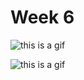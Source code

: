 # Week 6

![this is a gif](https://github.com/KristineGudmundsen/CodeWords/raw/master/SKO/Week%206/Paper-prototypes/GIF_2.gif)


![this is a gif](https://github.com/KristineGudmundsen/CodeWords/raw/master/SKO/Week%206/Paper-prototypes/GIF_4.gif)
